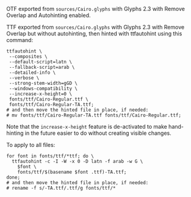OTF exported from `sources/Cairo.glyphs` with Glyphs 2.3 with Remove Overlap and Autohinting enabled.

TTF exported from `sources/Cairo.glyphs` with Glyphs 2.3 with Remove Overlap but without autohinting, then hinted with ttfautohint using this command:

    ttfautohint \
     --composites \
     --default-script=latn \
     --fallback-script=arab \
     --detailed-info \
     --verbose \
     --strong-stem-width=gGD \
     --windows-compatibility \
     --increase-x-height=0 \
     fonts/ttf/Cairo-Regular.ttf \
     fonts/ttf/Cairo-Regular-TA.ttf;
    # and then move the hinted file in place, if needed:
    # mv fonts/ttf/Cairo-Regular-TA.ttf fonts/ttf/Cairo-Regular.ttf;
 
Note that the `increase-x-height` feature is de-activated to make hand-hinting in the future easier to do without creating visible changes.

To apply to all files:

    for font in fonts/ttf/*ttf; do \
      ttfautohint -c -I -W -x 0 -D latn -f arab -w G \
        $font \
        fonts/ttf/$(basename $font .ttf)-TA.ttf; 
    done;
    # and then move the hinted file in place, if needed:
    # rename -f s/-TA.ttf/.ttf/g fonts/ttf/*